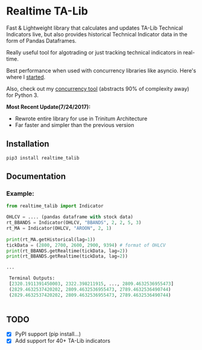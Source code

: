 # Realtime TA-Lib

Fast & Lightweight library that calculates and updates TA-Lib Technical Indicators live, but also provides 
historical Technical Indicator data in the form of Pandas Dataframes.

Really useful tool for algotrading or just tracking technical indicators in real-time.

Best performance when used with concurrency libraries like asyncio. Here's where I [started](https://hackernoon.com/asyncio-for-the-working-python-developer-5c468e6e2e8e).

Also, check out my [concurrency tool](https://github.com/themichaelusa/AsyncPQ) (abstracts 90% of complexity away) for Python 3.

**Most Recent Update(7/24/2017):** 
* Rewrote entire library for use in Trinitum Architecture 
* Far faster and simpler than the previous version

## Installation
```
pip3 install realtime_talib
```

## Documentation

### Example:

```python
from realtime_talib import Indicator

OHLCV = .... (pandas dataframe with stock data)
rt_BBANDS = Indicator(OHLCV, "BBANDS", 2, 2, 5, 3)
rt_MA = Indicator(OHLCV, "AROON", 2, 1)
	
print(rt_MA.getHistorical(lag=1))
tickData = (2800, 2700, 2600, 2900, 9394) # format of OHLCV
print(rt_BBANDS.getRealtime(tickData, lag=2))
print(rt_BBANDS.getRealtime(tickData, lag=2))

...

 Terminal Outputs:
 [2320.1911391450003, 2322.398211915, ..., 2809.4632536955473]
 (2829.4632537420202, 2809.4632536955473, 2789.4632536490744)
 (2829.4632537420202, 2809.4632536955473, 2789.4632536490744)
	
```

## TODO

- [x] PyPI support (pip install...)
- [x] Add support for 40+ TA-Lib indicators
